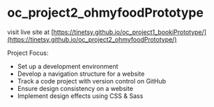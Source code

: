 # oc_project2_ohmyfoodPrototype

visit live site at [https://tinetsy.github.io/oc_project1_bookiPrototype/](https://tinetsy.github.io/oc_project2_ohmyfoodPrototype/)

Project Focus:
- Set up a development environment
- Develop a navigation structure for a website
- Track a code project with version control on GitHub
- Ensure design consistency on a website
- Implement design effects using CSS & Sass
